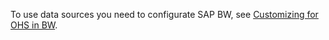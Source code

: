 To use data sources you need to configurate SAP BW, see [Customizing for OHS in BW](./sap-customizing/preparation-for-ohs-in-bw).